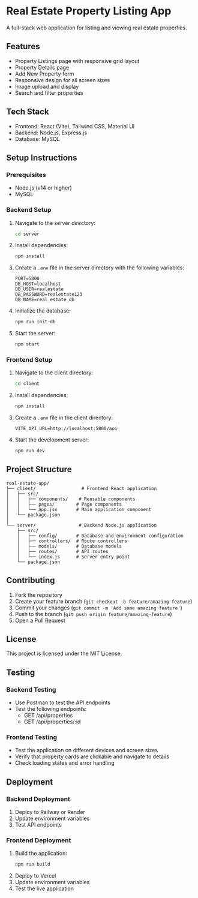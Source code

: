 # Real Estate Property Listing App

A full-stack web application for listing and viewing real estate properties.

## Features

- Property Listings page with responsive grid layout
- Property Details page
- Add New Property form
- Responsive design for all screen sizes
- Image upload and display
- Search and filter properties

## Tech Stack

- Frontend: React (Vite), Tailwind CSS, Material UI
- Backend: Node.js, Express.js
- Database: MySQL

## Setup Instructions

### Prerequisites

- Node.js (v14 or higher)
- MySQL

### Backend Setup

1. Navigate to the server directory:
   ```bash
   cd server
   ```

2. Install dependencies:
   ```bash
   npm install
   ```

3. Create a `.env` file in the server directory with the following variables:
   ```
   PORT=5000
   DB_HOST=localhost
   DB_USER=realestate
   DB_PASSWORD=realestate123
   DB_NAME=real_estate_db
   ```

4. Initialize the database:
   ```bash
   npm run init-db
   ```

5. Start the server:
   ```bash
   npm start
   ```

### Frontend Setup

1. Navigate to the client directory:
   ```bash
   cd client
   ```

2. Install dependencies:
   ```bash
   npm install
   ```

3. Create a `.env` file in the client directory:
   ```
   VITE_API_URL=http://localhost:5000/api
   ```

4. Start the development server:
   ```bash
   npm run dev
   ```

## Project Structure

```
real-estate-app/
├── client/                 # Frontend React application
│   ├── src/
│   │   ├── components/    # Reusable components
│   │   ├── pages/        # Page components
│   │   └── App.jsx       # Main application component
│   └── package.json
│
└── server/                # Backend Node.js application
    ├── src/
    │   ├── config/       # Database and environment configuration
    │   ├── controllers/  # Route controllers
    │   ├── models/       # Database models
    │   ├── routes/       # API routes
    │   └── index.js      # Server entry point
    └── package.json
```

## Contributing

1. Fork the repository
2. Create your feature branch (`git checkout -b feature/amazing-feature`)
3. Commit your changes (`git commit -m 'Add some amazing feature'`)
4. Push to the branch (`git push origin feature/amazing-feature`)
5. Open a Pull Request

## License

This project is licensed under the MIT License.

## Testing

### Backend Testing
- Use Postman to test the API endpoints
- Test the following endpoints:
  - GET /api/properties
  - GET /api/properties/:id

### Frontend Testing
- Test the application on different devices and screen sizes
- Verify that property cards are clickable and navigate to details
- Check loading states and error handling

## Deployment

### Backend Deployment
1. Deploy to Railway or Render
2. Update environment variables
3. Test API endpoints

### Frontend Deployment
1. Build the application:
   ```bash
   npm run build
   ```
2. Deploy to Vercel
3. Update environment variables
4. Test the live application 